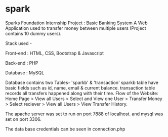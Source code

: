 # spark
 Sparks Foundation Internship Project : Basic Banking System
A Web Application used to transfer money between multiple users (Project contains 10 dummy users).

Stack used -

Front-end : HTML, CSS, Bootstrap & Javascript

Back-end : PHP

Database : MySQL

Database contains two Tables- 'sparkb' & 'transaction' 
sparkb table have basic fields such as id, name, email & current balance.
transaction table records all transfers happened along with their time.
Flow of the Website: Home Page > View all Users > Select and View one User > Transfer Money > Select reciever > View all Users > View Transfer History.

The apache server was set to run on port 7888 of localhost. and mysql was set on port 3306.

The data base credentials can be seen in connection.php

